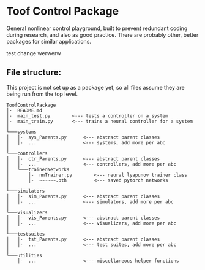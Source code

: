 # Toof Control Package
General nonlinear control playground, built to prevent redundant coding during research, and also as good practice. There are probably other, better packages for similar applications.

test change
werwerw

## File structure:
This project is not set up as a package yet, so all files assume they are being run from the top level.
```
ToofControlPackage
│-  README.md
│-  main_test.py        <--- tests a controller on a system
│-  main_train.py       <--- trains a neural controller for a system
│
└───systems
│   │-  sys_Parents.py      <--- abstract parent classes
│   │-  ...                 <--- systems, add more per abc
│   
└───controllers
│   │-  ctr_Parents.py      <--- abstract parent classes
│   │-  ...                 <--- controllers, add more per abc
│   └───trainedNetworks
│       │-  nnTrainer.py        <--- neural lyapunov trainer class
│       │-  ~~~~~~.pth          <--- saved pytorch networks
│
└───simulators
│   │-  sim_Parents.py      <--- abstract parent classes
│   │-  ...                 <--- simulators, add more per abc
│
└───visualizers
│   │-  vis_Parents.py      <--- abstract parent classes
│   │-  ...                 <--- visualizers, add more per abc
│
└───testsuites
│   │-  tst_Parents.py      <--- abstract parent classes
│   │-  ...                 <--- test suites, add more per abc
│
└───utilities
    │-  ...                 <--- miscellaneous helper functions
```
